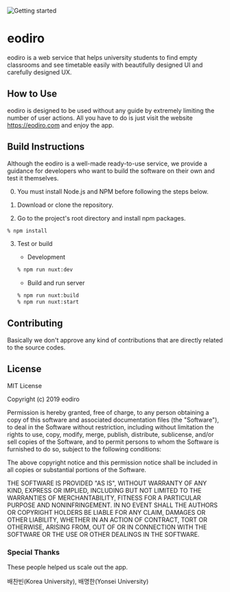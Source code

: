 ![Getting started](https://user-images.githubusercontent.com/19797697/58303582-c2e51f80-7e2b-11e9-92a8-d30c8e814b42.png)

# eodiro

eodiro is a web service that helps university students to find empty classrooms and see timetable easily with beautifully designed UI and carefully designed UX.

## How to Use

eodiro is designed to be used without any guide by extremely limiting the number of user actions. All you have to do is just visit the website https://eodiro.com and enjoy the app.

## Build Instructions

Although the eodiro is a well-made ready-to-use service, we provide a guidance for developers who want to build the software on their own and test it themselves.

0. You must install Node.js and NPM before following the steps below.

1. Download or clone the repository.

1. Go to the project's root directory and install npm packages.

```zsh
% npm install
```

3. Test or build

   - Development

   ```zsh
   % npm run nuxt:dev
   ```

   - Build and run server

   ```zsh
   % npm run nuxt:build
   % npm run nuxt:start
   ```

## Contributing

Basically we don't approve any kind of contributions that are directly related to the source codes.

## License

MIT License

Copyright (c) 2019 eodiro

Permission is hereby granted, free of charge, to any person obtaining a copy
of this software and associated documentation files (the "Software"), to deal
in the Software without restriction, including without limitation the rights
to use, copy, modify, merge, publish, distribute, sublicense, and/or sell
copies of the Software, and to permit persons to whom the Software is
furnished to do so, subject to the following conditions:

The above copyright notice and this permission notice shall be included in all
copies or substantial portions of the Software.

THE SOFTWARE IS PROVIDED "AS IS", WITHOUT WARRANTY OF ANY KIND, EXPRESS OR
IMPLIED, INCLUDING BUT NOT LIMITED TO THE WARRANTIES OF MERCHANTABILITY,
FITNESS FOR A PARTICULAR PURPOSE AND NONINFRINGEMENT. IN NO EVENT SHALL THE
AUTHORS OR COPYRIGHT HOLDERS BE LIABLE FOR ANY CLAIM, DAMAGES OR OTHER
LIABILITY, WHETHER IN AN ACTION OF CONTRACT, TORT OR OTHERWISE, ARISING FROM,
OUT OF OR IN CONNECTION WITH THE SOFTWARE OR THE USE OR OTHER DEALINGS IN THE
SOFTWARE.

### Special Thanks

These people helped us scale out the app.

배찬빈(Korea University), 배명한(Yonsei University)
